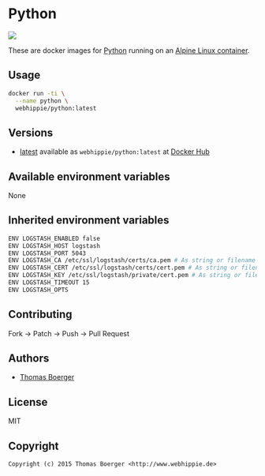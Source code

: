 # Python

[![](https://badge.imagelayers.io/webhippie/python:latest.svg)](https://imagelayers.io/?images=webhippie/python:latest 'Get your own badge on imagelayers.io')

These are docker images for [Python](https://www.python.org) running on an
[Alpine Linux container](https://registry.hub.docker.com/u/webhippie/alpine/).


## Usage

```bash
docker run -ti \
  --name python \
  webhippie/python:latest
```


## Versions

* [latest](https://github.com/dockhippie/python/tree/master)
  available as ```webhippie/python:latest``` at
  [Docker Hub](https://registry.hub.docker.com/u/webhippie/python/)


## Available environment variables

None


## Inherited environment variables

```bash
ENV LOGSTASH_ENABLED false
ENV LOGSTASH_HOST logstash
ENV LOGSTASH_PORT 5043
ENV LOGSTASH_CA /etc/ssl/logstash/certs/ca.pem # As string or filename
ENV LOGSTASH_CERT /etc/ssl/logstash/certs/cert.pem # As string or filename
ENV LOGSTASH_KEY /etc/ssl/logstash/private/cert.pem # As string or filename
ENV LOGSTASH_TIMEOUT 15
ENV LOGSTASH_OPTS
```


## Contributing

Fork -> Patch -> Push -> Pull Request


## Authors

* [Thomas Boerger](https://github.com/tboerger)


## License

MIT


## Copyright

```
Copyright (c) 2015 Thomas Boerger <http://www.webhippie.de>
```
